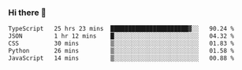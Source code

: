 ### Hi there 👋

<!--
**zhengis-alinur/zhengis-alinur** is a ✨ _special_ ✨ repository because its `README.md` (this file) appears on your GitHub profile.

Here are some ideas to get you started:

- 🔭 I’m currently working on ...
- 🌱 I’m currently learning ...
- 👯 I’m looking to collaborate on ...
- 🤔 I’m looking for help with ...
- 💬 Ask me about ...
- 📫 How to reach me: ...
- 😄 Pronouns: ...
- ⚡ Fun fact: ...
-->

<!--START_SECTION:waka-->

```txt
TypeScript   25 hrs 23 mins  ██████████████████████▓░░   90.24 %
JSON         1 hr 12 mins    █░░░░░░░░░░░░░░░░░░░░░░░░   04.32 %
CSS          30 mins         ▒░░░░░░░░░░░░░░░░░░░░░░░░   01.83 %
Python       26 mins         ▒░░░░░░░░░░░░░░░░░░░░░░░░   01.58 %
JavaScript   14 mins         ▒░░░░░░░░░░░░░░░░░░░░░░░░   00.88 %
```

<!--END_SECTION:waka-->
